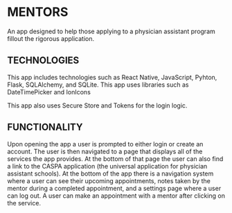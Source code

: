# MENTORS

An app designed to help those applying to a physician assistant program fillout the rigorous application. 

## TECHNOLOGIES

This app includes technologies such as React Native, JavaScript, Pyhton, Flask, SQLAlchemy, and SQLite. 
This app uses libraries such as DateTimePicker and IonIcons

This app also uses Secure Store and Tokens for the login logic.

## FUNCTIONALITY

Upon opening the app a user is prompted to either login or create an account. The user is then navigated to a page that displays all of the services the app provides. At the bottom of that page the user can also find a link to the CASPA application (the universal application for physician assistant schools). At the bottom of the app there is a navigation system where a user can see their upcoming appointments, notes taken by the mentor during a completed appointment, and a settings page where a user can log out. A user can make an appointment with a mentor after clicking on the service.